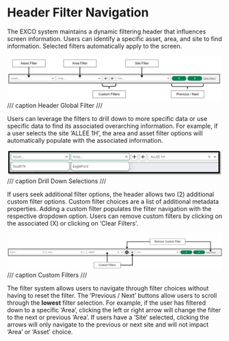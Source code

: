# **Header Filter Navigation**
The EXCO system maintains a dynamic filtering header that influences screen information. Users can identify a specific asset, area, and site to find information. Selected filters automatically apply to the screen.

![Image title](https://github.com/Mokrecho1/ER-8.1SystemDocumentation/blob/main/docs/Images/headerfilter1.png?raw=true)
/// caption
Header Global Filter
///

Users can leverage the filters to drill down to more specific data or use specific data to find its associated overarching information. For example, if a user selects the site ‘ALLEE 1H’, the area and asset filter options will automatically populate with the associated information.

![Image title](https://github.com/Mokrecho1/ER-8.1SystemDocumentation/blob/main/docs/Images/headerfilter2.png?raw=true)
/// caption
Drill Down Selections
///

If users seek additional filter options, the header allows two (2) additional custom filter options. Custom filter choices are a list of additional metadata properties. Adding a custom filter populates the filter navigation with the respective dropdown option. Users can remove custom filters by clicking on the associated (X) or clicking on ‘Clear Filters’.

![Image title](https://github.com/Mokrecho1/ER-8.1SystemDocumentation/blob/main/docs/Images/headerfilter3.png?raw=true)
/// caption
Custom Filters
///

The filter system allows users to navigate through filter choices without having to reset the filter. The ‘Previous / Next’ buttons allow users to scroll through the **lowest** filter selection. For example, if the user has filtered down to a specific ‘Area’, clicking the left or right arrow will change the filter to the next or previous ‘Area’. If users have a ‘Site’ selected, clicking the arrows will only navigate to the previous or next site and will not impact ‘Area’ or ‘Asset’ choice.

